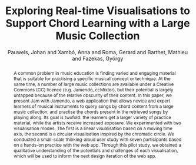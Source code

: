 --- 
title: "Exploring Real-time Visualisations to Support Chord Learning with a Large Music Collection" 
abstract: "A common problem in music education is finding varied and engaging material that is suitable for practising a specific musical concept or technique. At the same time, a number of large music collections are available under a Creative Commons (CC) licence (e.g. Jamendo, ccMixter), but their potential is largely untapped because of the relative obscurity of their content. In this paper, we present Jam with Jamendo, a web application that allows novice and expert learners of musical instruments to query songs by chord content from a large music collection, and practise the chords present in the retrieved songs by playing along. Its goal is twofold: the learners get a larger variety of practice material, while the artists receive increased exposure. We experimented with two visualisation modes. The first is a linear visualisation based on a moving time axis, the second is a circular visualisation inspired by the chromatic circle. We conducted a small-scale thinking-aloud user study with seven participants based on a hands-on practice with the web app. Through this pilot study, we obtained a qualitative understanding of the potentials and challenges of each visualisation, which will be used to inform the next design iteration of the web app." 
address: "Berlin" 
author: "Pauwels, Johan and Xambó, Anna and Roma, Gerard and Barthet, Mathieu and Fazekas, György"
webAuthor: "Christian Baumann, Johanna Friederike, Jan-Torsten Milde" 
booktitle: "Proceedings of the International Web Audio Conference" 
editor: "Monschke, Jan and Guttandin, Christoph and Schnell, Norbert and Jenkinson, Thomas and Schaedler, Jack" 
month: "Proceedings of the International Web Audio Conference"
pages: "1-6" 
publisher: "TU Berlin" 
series: "WAC '18"
track: "Paper"  
year: "2018" 
id: "2018_12" 
tags: year2018
media: https://www.youtube.com/watch?v=PITvgeIA2pE 
pdflink: /_data/papers/pdf/2018/2018_12.pdf
ISSN: 2663-5844
---